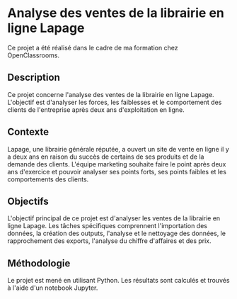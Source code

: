 # Analyse des ventes de la librairie en ligne Lapage

Ce projet a été réalisé dans le cadre de ma formation chez OpenClassrooms.

## Description

Ce projet concerne l'analyse des ventes de la librairie en ligne Lapage. L'objectif est d'analyser les forces, les faiblesses et le comportement des clients de l'entreprise après deux ans d'exploitation en ligne.

## Contexte

Lapage, une librairie générale réputée, a ouvert un site de vente en ligne il y a deux ans en raison du succès de certains de ses produits et de la demande des clients. L'équipe marketing souhaite faire le point après deux ans d'exercice et pouvoir analyser ses points forts, ses points faibles et les comportements des clients.

## Objectifs

L'objectif principal de ce projet est d'analyser les ventes de la librairie en ligne Lapage. Les tâches spécifiques comprennent l'importation des données, la création des outputs, l'analyse et le nettoyage des données, le rapprochement des exports, l'analyse du chiffre d'affaires et des prix.

## Méthodologie

Le projet est mené en utilisant Python. Les résultats sont calculés et trouvés à l'aide d'un notebook Jupyter.
